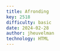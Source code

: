 ```yaml
---
title: Afronding
key: 2518
difficulty: basic
date: 2024-02-28
author: jheuvelman
technology: HTML
---
```


